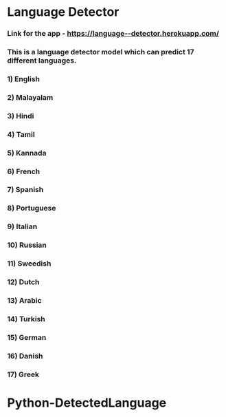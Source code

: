 # Language Detector

### Link for the app - https://language--detector.herokuapp.com/

### This is a language detector model which can predict 17 different languages.

### 1) English
### 2) Malayalam
### 3) Hindi
### 4) Tamil
### 5) Kannada
### 6) French
### 7) Spanish
### 8) Portuguese
### 9) Italian
### 10) Russian
### 11) Sweedish
### 12) Dutch
### 13) Arabic
### 14) Turkish
### 15) German
### 16) Danish
### 17) Greek
# Python-DetectedLanguage
